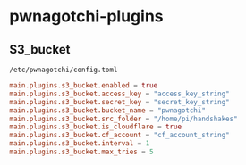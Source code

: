 # pwnagotchi-plugins

## S3_bucket

`/etc/pwnagotchi/config.toml`

```toml
main.plugins.s3_bucket.enabled = true
main.plugins.s3_bucket.access_key = "access_key_string"
main.plugins.s3_bucket.secret_key = "secret_key_string"
main.plugins.s3_bucket.bucket_name = "pwnagotchi"
main.plugins.s3_bucket.src_folder = "/home/pi/handshakes"
main.plugins.s3_bucket.is_cloudflare = true
main.plugins.s3_bucket.cf_account = "cf_account_string"
main.plugins.s3_bucket.interval = 1
main.plugins.s3_bucket.max_tries = 5
```
